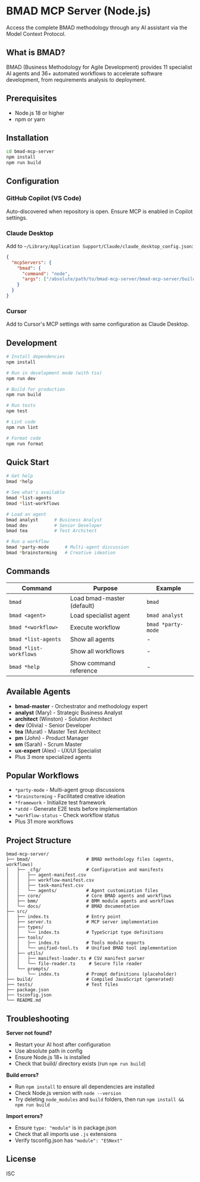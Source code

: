 # BMAD MCP Server (Node.js)

Access the complete BMAD methodology through any AI assistant via the Model Context Protocol.

## What is BMAD?

BMAD (Business Methodology for Agile Development) provides 11 specialist AI agents and 36+ automated workflows to accelerate software development, from requirements analysis to deployment.

## Prerequisites

- Node.js 18 or higher
- npm or yarn

## Installation

```bash
cd bmad-mcp-server
npm install
npm run build
```

## Configuration

### GitHub Copilot (VS Code)

Auto-discovered when repository is open. Ensure MCP is enabled in Copilot settings.

### Claude Desktop

Add to `~/Library/Application Support/Claude/claude_desktop_config.json`:

```json
{
  "mcpServers": {
    "bmad": {
      "command": "node",
      "args": ["/absolute/path/to/bmad-mcp-server/bmad-mcp-server/build/index.js"]
    }
  }
}
```

### Cursor

Add to Cursor's MCP settings with same configuration as Claude Desktop.

## Development

```bash
# Install dependencies
npm install

# Run in development mode (with tsx)
npm run dev

# Build for production
npm run build

# Run tests
npm test

# Lint code
npm run lint

# Format code
npm run format
```

## Quick Start

```bash
# Get help
bmad *help

# See what's available
bmad *list-agents
bmad *list-workflows

# Load an agent
bmad analyst      # Business Analyst
bmad dev          # Senior Developer
bmad tea          # Test Architect

# Run a workflow
bmad *party-mode      # Multi-agent discussion
bmad *brainstorming   # Creative ideation
```

## Commands

| Command | Purpose | Example |
|---------|---------|---------|
| `bmad` | Load bmad-master (default) | `bmad` |
| `bmad <agent>` | Load specialist agent | `bmad analyst` |
| `bmad *<workflow>` | Execute workflow | `bmad *party-mode` |
| `bmad *list-agents` | Show all agents | - |
| `bmad *list-workflows` | Show all workflows | - |
| `bmad *help` | Show command reference | - |

## Available Agents

- **bmad-master** - Orchestrator and methodology expert
- **analyst** (Mary) - Strategic Business Analyst
- **architect** (Winston) - Solution Architect
- **dev** (Olivia) - Senior Developer
- **tea** (Murat) - Master Test Architect
- **pm** (John) - Product Manager
- **sm** (Sarah) - Scrum Master
- **ux-expert** (Alex) - UX/UI Specialist
- Plus 3 more specialized agents

## Popular Workflows

- `*party-mode` - Multi-agent group discussions
- `*brainstorming` - Facilitated creative ideation
- `*framework` - Initialize test framework
- `*atdd` - Generate E2E tests before implementation
- `*workflow-status` - Check workflow status
- Plus 31 more workflows

## Project Structure

```
bmad-mcp-server/
├── bmad/                     # BMAD methodology files (agents, workflows)
│   ├── _cfg/                 # Configuration and manifests
│   │   ├── agent-manifest.csv
│   │   ├── workflow-manifest.csv
│   │   ├── task-manifest.csv
│   │   └── agents/           # Agent customization files
│   ├── core/                 # Core BMAD agents and workflows
│   ├── bmm/                  # BMM module agents and workflows
│   └── docs/                 # BMAD documentation
├── src/
│   ├── index.ts              # Entry point
│   ├── server.ts             # MCP server implementation
│   ├── types/
│   │   └── index.ts          # TypeScript type definitions
│   ├── tools/
│   │   ├── index.ts          # Tools module exports
│   │   └── unified-tool.ts   # Unified BMAD tool implementation
│   ├── utils/
│   │   ├── manifest-loader.ts # CSV manifest parser
│   │   └── file-reader.ts     # Secure file reader
│   └── prompts/
│       └── index.ts          # Prompt definitions (placeholder)
├── build/                    # Compiled JavaScript (generated)
├── tests/                    # Test files
├── package.json
├── tsconfig.json
└── README.md
```

## Troubleshooting

**Server not found?**
- Restart your AI host after configuration
- Use absolute path in config
- Ensure Node.js 18+ is installed
- Check that build/ directory exists (run `npm run build`)

**Build errors?**
- Run `npm install` to ensure all dependencies are installed
- Check Node.js version with `node --version`
- Try deleting `node_modules` and `build` folders, then run `npm install && npm run build`

**Import errors?**
- Ensure `type: "module"` is in package.json
- Check that all imports use `.js` extensions
- Verify tsconfig.json has `"module": "ESNext"`

## License

ISC

